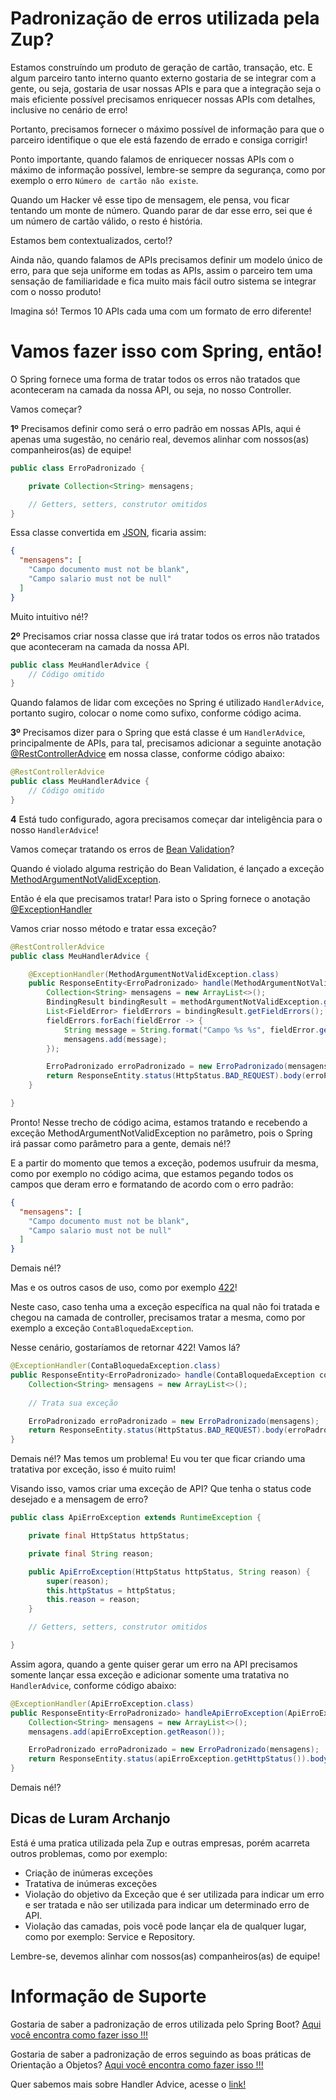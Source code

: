# Padronização de erros utilizada pela Zup?

Estamos construíndo um produto de geração de cartão, transação, etc. E algum parceiro tanto interno quanto externo gostaria 
de se integrar com a gente, ou seja, gostaria de usar nossas APIs e para que a integração seja o mais eficiente possível 
precisamos enriquecer nossas APIs com detalhes, inclusive no cenário de erro!

Portanto, precisamos fornecer o máximo possível de informação para que o parceiro identifique o que ele 
está fazendo de errado e consiga corrigir!

Ponto importante, quando falamos de enriquecer nossas APIs com o máximo de informação possível, lembre-se sempre da 
segurança, como por exemplo o erro `Número de cartão não existe`.

Quando um Hacker vê esse tipo de mensagem, ele pensa, vou ficar tentando um monte de número. Quando parar de dar esse 
erro, sei que é um número de cartão válido, o resto é história.

Estamos bem contextualizados, certo!?

Ainda não, quando falamos de APIs precisamos definir um modelo único de erro, para que seja uniforme em todas as APIs, 
assim o parceiro tem uma sensação de familiaridade e fica muito mais fácil outro sistema se integrar com o nosso produto!

Imagina só! Termos 10 APIs cada uma com um formato de erro diferente!

# Vamos fazer isso com Spring, então!
  
O Spring fornece uma forma de tratar todos os erros não tratados que aconteceram na camada da nossa API, ou seja, no 
nosso Controller.

Vamos começar?

**1º** Precisamos definir como será o erro padrão em nossas APIs, aqui é apenas uma sugestão, no cenário real, devemos alinhar 
com nossos(as) companheiros(as) de equipe!

```java
public class ErroPadronizado {

    private Collection<String> mensagens;

    // Getters, setters, construtor omitidos
}
```

Essa classe convertida em [JSON](https://www.json.org/json-en.html), ficaria assim:

```json
{
  "mensagens": [
    "Campo documento must not be blank",
    "Campo salario must not be null"
  ]
}
```

Muito intuitivo né!?

**2º** Precisamos criar nossa classe que irá tratar todos os erros não tratados que aconteceram na camada da nossa API.

```java
public class MeuHandlerAdvice {
    // Código omitido
}
```

Quando falamos de lidar com exceções no Spring é utilizado `HandlerAdvice`, portanto sugiro, colocar o nome como sufixo, 
conforme código acima.

**3º** Precisamos dizer para o Spring que está classe é um `HandlerAdvice`, principalmente de APIs, para tal, precisamos 
adicionar a seguinte anotação [@RestControllerAdvice](https://docs.spring.io/spring/docs/current/javadoc-api/org/springframework/web/bind/annotation/RestControllerAdvice.html) 
em nossa classe, conforme código abaixo:

```java
@RestControllerAdvice
public class MeuHandlerAdvice {
    // Código omitido
}
```

**4** Está tudo configurado, agora precisamos começar dar inteligência para o nosso `HandlerAdvice`!

Vamos começar tratando os erros de [Bean Validation](../informacao_suporte/bean-validation.md)?

Quando é violado alguma restrição do Bean Validation, é lançado a exceção [MethodArgumentNotValidException](https://docs.spring.io/spring-framework/docs/current/javadoc-api/org/springframework/web/bind/MethodArgumentNotValidException.html).

Então é ela que precisamos tratar! Para isto o Spring fornece o anotação [@ExceptionHandler](https://docs.spring.io/spring-framework/docs/current/javadoc-api/org/springframework/web/bind/annotation/ExceptionHandler.html)

Vamos criar nosso método e tratar essa exceção?

```java
@RestControllerAdvice
public class MeuHandlerAdvice {

    @ExceptionHandler(MethodArgumentNotValidException.class)
    public ResponseEntity<ErroPadronizado> handle(MethodArgumentNotValidException methodArgumentNotValidException) {
        Collection<String> mensagens = new ArrayList<>();
        BindingResult bindingResult = methodArgumentNotValidException.getBindingResult();
        List<FieldError> fieldErrors = bindingResult.getFieldErrors();
        fieldErrors.forEach(fieldError -> {
            String message = String.format("Campo %s %s", fieldError.getField(), fieldError.getDefaultMessage());
            mensagens.add(message);
        });

        ErroPadronizado erroPadronizado = new ErroPadronizado(mensagens);
        return ResponseEntity.status(HttpStatus.BAD_REQUEST).body(erroPadronizado);
    }

}
```

Pronto! Nesse trecho de código acima, estamos tratando e recebendo a exceção MethodArgumentNotValidException no parâmetro, 
pois o Spring irá passar como parâmetro para a gente, demais né!?

E a partir do momento que temos a exceção, podemos usufruir da mesma, como por exemplo no código acima, que estamos 
pegando todos os campos que deram erro e formatando de acordo com o erro padrão:

```json
{
  "mensagens": [
    "Campo documento must not be blank",
    "Campo salario must not be null"
  ]
}
```

Demais né!?

Mas e os outros casos de uso, como por exemplo [422](../informacao_suporte/rest-422.md)!

Neste caso, caso tenha uma a exceção específica na qual não foi tratada e chegou na camada de controller, precisamos 
tratar a mesma, como por exemplo a exceção `ContaBloquedaException`.

Nesse cenário, gostaríamos de retornar 422! Vamos lá?

```java
@ExceptionHandler(ContaBloquedaException.class)
public ResponseEntity<ErroPadronizado> handle(ContaBloquedaException contaBloquedaException) {
    Collection<String> mensagens = new ArrayList<>();
    
    // Trata sua exceção

    ErroPadronizado erroPadronizado = new ErroPadronizado(mensagens);
    return ResponseEntity.status(HttpStatus.BAD_REQUEST).body(erroPadronizado);
}
```

Demais né!? Mas temos um problema! Eu vou ter que ficar criando uma tratativa por exceção, isso é muito ruim!

Visando isso, vamos criar uma exceção de API? Que tenha o status code desejado e a mensagem de erro?

```java
public class ApiErroException extends RuntimeException {

    private final HttpStatus httpStatus;

    private final String reason;

    public ApiErroException(HttpStatus httpStatus, String reason) {
        super(reason);
        this.httpStatus = httpStatus;
        this.reason = reason;
    }

    // Getters, setters, construtor omitidos

}
```

Assim agora, quando a gente quiser gerar um erro na API precisamos somente lançar essa exceção e adicionar somente uma 
tratativa no `HandlerAdvice`, conforme código abaixo:

```java
@ExceptionHandler(ApiErroException.class)
public ResponseEntity<ErroPadronizado> handleApiErroException(ApiErroException apiErroException) {
    Collection<String> mensagens = new ArrayList<>();
    mensagens.add(apiErroException.getReason());

    ErroPadronizado erroPadronizado = new ErroPadronizado(mensagens);
    return ResponseEntity.status(apiErroException.getHttpStatus()).body(erroPadronizado);
}
```

Demais né!?

## Dicas de Luram Archanjo

Está é uma pratica utilizada pela Zup e outras empresas, porém acarreta outros problemas, como por exemplo:

- Criação de inúmeras exceções
- Tratativa de inúmeras exceções
- Violação do objetivo da Exceção que é ser utilizada para indicar um erro e ser tratada e não ser utilizada para indicar 
um determinado erro de API.
- Violação das camadas, pois você pode lançar ela de qualquer lugar, como por exemplo: Service e Repository.

Lembre-se, devemos alinhar com nossos(as) companheiros(as) de equipe!

# Informação de Suporte

Gostaria de saber a padronização de erros utilizada pelo Spring Boot? [Aqui você encontra como fazer isso !!!](error-spring.md)

Gostaria de saber a padronização de erros seguindo as boas práticas de Orientação a Objetos? [Aqui você encontra como fazer isso !!!](error-object-oriented.md)

Quer sabemos mais sobre Handler Advice, acesse o [link!](https://spring.io/blog/2013/11/01/exception-handling-in-spring-mvc)